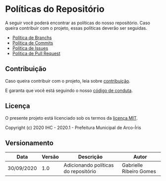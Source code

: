 # Políticas do Repositório

A seguir você poderá encontrar as políticas do nosso repositório.
Caso queira contribuir com o projeto, essas políticas deverão ser seguidas.

- [Política de Branchs](politica_de_branch.md)
- [Política de Commits](politica_de_commits.md)
- [Política de Issues](politica_de_issues.md)
- [Política de Pull Request](politica_de_pull_request.md)

## Contribuição
Caso queira contribuir com o projeto, leia sobre [contribuição](https://github.com/Interacao-Humano-Computador/2020.1-Prefeitura-Municipal-de-Arco-Iris/blob/master/.github/CONTRIBUTING.md).     

E garanta que você está seguindo o nosso [código de conduta](https://github.com/Interacao-Humano-Computador/2020.1-Prefeitura-Municipal-de-Arco-Iris/blob/master/.github/CODE_OF_CONDUCT.md).

## Licença

O presente projeto está licenciado sob os termos da [licença MIT](https://github.com/Interacao-Humano-Computador/2020.1-Prefeitura-Municipal-de-Arco-Iris/blob/master/LICENSE).

Copyright (c) 2020 IHC - 2020.1 - Prefeitura Municipal de Arco-Íris

## Versionamento

| Data | Versão | Descrição | Autor |
|------|------|------|------|
|30/09/2020|1.0|Adicionando políticas do repositório|Gabrielle Ribeiro Gomes|



